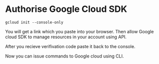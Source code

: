 # Authorise Google Cloud SDK

```exec
gcloud init --console-only
```

You will get a link which you paste into your browser. Then allow Google cloud
SDK to manage resources in your account using API.

After you recieve verifivation code paste it back to the console.

Now you can issue commands to Google cloud using CLI.

